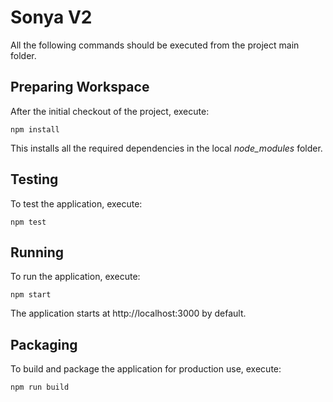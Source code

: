 # Sonya V2

All the following commands should be executed from the project main folder.

## Preparing Workspace

After the initial checkout of the project, execute:

    npm install

This installs all the required dependencies in the local *node_modules* folder.

## Testing

To test the application, execute:

    npm test

## Running

To run the application, execute:

    npm start

The application starts at http://localhost:3000 by default.

## Packaging

To build and package the application for production use, execute:

    npm run build
